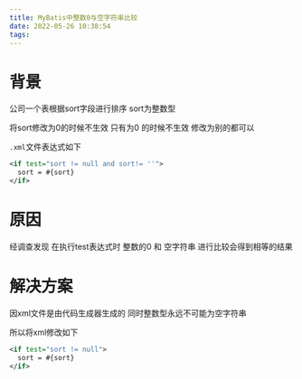```yaml
---
title: MyBatis中整数0与空字符串比较
date: 2022-05-26 10:38:54
tags:
---
```

# 背景

公司一个表根据sort字段进行排序 sort为整数型

将sort修改为0的时候不生效  只有为0 的时候不生效 修改为别的都可以

`.xml`文件表达式如下
```xml
<if test="sort != null and sort!= ''">
  sort = #{sort}
</if>
```
# 原因

经调查发现 在执行test表达式时 整数的0 和 空字符串 进行比较会得到相等的结果

# 解决方案

因xml文件是由代码生成器生成的 同时整数型永远不可能为空字符串

所以将xml修改如下
```xml
<if test="sort != null">
  sort = #{sort}
</if>
```